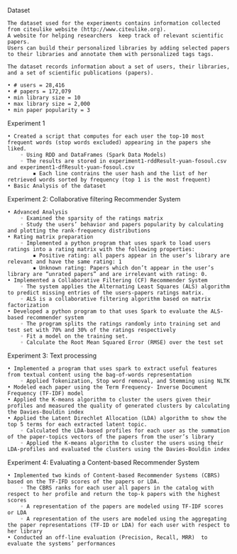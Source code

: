 Dataset

    The dataset used for the experiments contains information collected from citeulike website (http://www.citeulike.org). 
    A website for helping researchers  keep track of relevant scientific papers. 
    Users can build their personalized libraries by adding selected papers to their libraries and annotate them with personalized tags tags.
    
    The dataset records information about a set of users, their libraries, and a set of scientific publications (papers).
    
    • # users = 28,416
    • # papers = 172,079
    • min library size = 10
    • max library size = 2,000
    • min paper popularity = 3

Experiment 1

    • Created a script that computes for each user the top-10 most frequent words (stop words excluded) appearing in the papers she liked.
        ◦ Using RDD and DataFrames (Spark Data Models)
        ◦ The results are stored in experiment1-rddResult-yuan-fosoul.csv and experiment1-dfResult-yuan-fosoul.csv
            ▪ Each line contrains the user hash and the list of her retrieved words sorted by frequency (top 1 is the most frequent)
    • Basic Analysis of the dataset

Experiment 2: Collaborative filtering Recommender System

    • Advanced Analysis
        ◦ Examined the sparsity of the ratings matrix
        ◦ Study the users’ behavior and papers popularity by calculating and plotting the rank-frequency distributions
    • Rating matrix preparation
        ◦ Implemented a python program that uses spark to load users ratings into a rating matrix with the following properties:
            ▪ Positive rating: all papers appear in the user’s library are relevant and have the same rating: 1
            ▪ Unknown rating: Papers which don’t appear in the user’s library are “unrated papers” and are irrelevant with rating: 0.
    • Implemented a Collaborative Filtering (CF) Recommender System
        ◦ The system applies the Alternating Least Squares (ALS) algorithm to predict missing entries of the users-papers ratings matrix. 
        ◦ ALS is a collaborative filtering algorithm based on matrix factorization
    • Developed a python program to that uses Spark to evaluate the ALS-based recommender system 
        ◦ The program splits the ratings randomly into training set and test set with 70% and 30% of the ratings respectively
        ◦ Fit a model on the training set.
        ◦ Calculate the Root Mean Squared Error (RMSE) over the test set

Experiment 3: Text processing

    • Implemented a program that uses spark to extract useful features from textual content using the bag-of-words representation
        ◦ Applied Tokenization, Stop word removal, and Stemming using NLTK
    • Modeled each paper using the Term Frequency- Inverse Document Frequency (TF-IDF) model
    • Applied the K-means algorithm to cluster the users given their profiles and measured the quality of generated clusters by calculating the Davies-Bouldin index
    • Applied the Latent Direchlet Allocation (LDA) algorithm to show the top 5 terms for each extracted latent topic.
        ◦ Calculated the LDA-based profiles for each user as the summation of the paper-topics vectors of the papers from the user’s library
        ◦ Applied the K-means algorithm to cluster the users using their LDA-profiles and evaluated the clusters using the Davies-Bouldin index

Experiment 4: Evaluating a Content-based Recommender System

    • Implemented two kinds of Content-based Recommender Systems (CBRS) based on the TF-IFD scores of the papers or LDA.
        ◦ The CBRS ranks for each user all papers in the catalog with respect to her profile and return the top-k papers with the highest scores
        ◦ A representation of the papers are modeled using TF-IDF scores or LDA
        ◦ A representation of the users are modeled using the aggregating the paper representations (TF-ID or LDA) for each user with respect to her library
    • Conducted an off-line evaluation (Precision, Recall, MRR)	 to evaluate the systems’ performances
      
